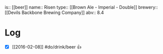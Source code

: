 is:: [[beer]]
name:: Risen
type:: [[Brown Ale - Imperial - Double]]
brewery:: [[Devils Backbone Brewing Company]]
abv:: 8.4

# Log
- [x] [[2016-02-08]] #do/drink/beer 👍

